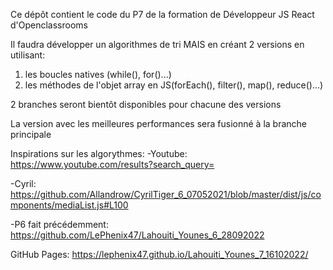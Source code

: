 Ce dépôt contient le code du P7 de la formation de Développeur JS React d'Openclassrooms

Il faudra développer un algorithmes de tri MAIS en créant 2 versions en utilisant:

1. les boucles natives (while(), for()...)
2. les méthodes de l'objet array en JS(forEach(), filter(), map(), reduce()...)

2 branches seront bientôt disponibles pour chacune des versions

La version avec les meilleures performances sera fusionné à la branche principale

Inspirations sur les algorythmes:
-Youtube: https://www.youtube.com/results?search_query=

-Cyril: https://github.com/Allandrow/CyrilTiger_6_07052021/blob/master/dist/js/components/mediaList.js#L100

-P6 fait précédemment: https://github.com/LePhenix47/Lahouiti_Younes_6_28092022

GitHub Pages: https://lephenix47.github.io/Lahouiti_Younes_7_16102022/
